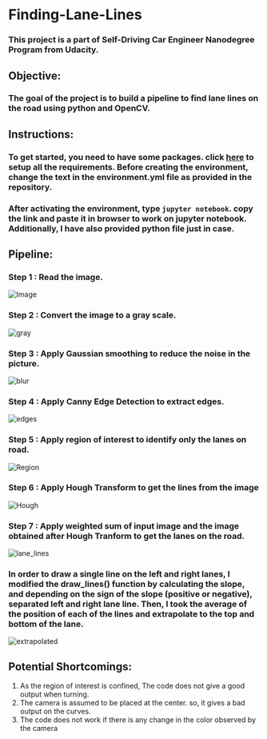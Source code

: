 # Finding-Lane-Lines
### This project is a part of Self-Driving Car Engineer Nanodegree Program from Udacity.

## Objective:
### The goal of the project is to build a pipeline to find lane lines on the road using python and OpenCV.

## Instructions:
### To get started, you need to have some packages. click [here](https://github.com/udacity/CarND-Term1-Starter-Kit/blob/master/README.md) to setup all the requirements. Before creating the environment, change the text in the environment.yml file as provided in the repository.

### After activating the environment, type `jupyter notebook`. copy the link and paste it in browser to work on jupyter notebook. Additionally, I have also provided python file just in case.

## Pipeline:
### **Step 1 :** Read the image.
![Image](https://user-images.githubusercontent.com/85461865/122636591-1502d880-d0b8-11eb-9c19-04df283c068e.png)
### **Step 2 :** Convert the image to a gray scale.
![gray](https://user-images.githubusercontent.com/85461865/122636742-dd486080-d0b8-11eb-8bfb-becf85ae3f3b.png)
### **Step 3 :** Apply Gaussian smoothing to reduce the noise in the picture.
![blur](https://user-images.githubusercontent.com/85461865/122636753-e6393200-d0b8-11eb-8c0d-34ae4f8a861c.png)
### **Step 4 :** Apply Canny Edge Detection to extract edges. 
![edges](https://user-images.githubusercontent.com/85461865/122636762-f3eeb780-d0b8-11eb-8146-926f507b1a33.png)
### **Step 5 :** Apply region of interest to identify only the lanes on road.
![Region](https://user-images.githubusercontent.com/85461865/122636771-ff41e300-d0b8-11eb-8e46-5f595e65c9e8.png)
### **Step 6 :** Apply Hough Transform to get the lines from the image
![Hough](https://user-images.githubusercontent.com/85461865/122636781-0963e180-d0b9-11eb-835a-ac4e3f916142.png)
### **Step 7 :** Apply weighted sum of input image and the image obtained after Hough Tranform to get the lanes on the road.
![lane_lines](https://user-images.githubusercontent.com/85461865/122636809-2f898180-d0b9-11eb-9f4b-2958c0090b59.png)
### In order to draw a single line on the left and right lanes, I modified the draw_lines() function by calculating the slope, and depending on the sign of the slope (positive or negative), separated left and right lane line. Then, I took the average of the position of each of the lines and extrapolate to the top and bottom of the lane.
![extrapolated](https://user-images.githubusercontent.com/85461865/122637104-e5090480-d0ba-11eb-94e3-a15bfbb63da8.png)

## Potential Shortcomings:
1. As the region of interest is confined, The code does not give a good output when turning.
1. The camera is assumed to be placed at the center. so, it gives a bad output on the curves.
1. The code does not work if there is any change in the color observed by the camera 







